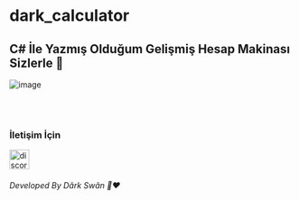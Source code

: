 # dark_calculator

<h2 > C# İle Yazmış Olduğum Gelişmiş Hesap Makinası Sizlerle 👋 </h2>

![image](https://www.hizliresim.com/oqfd0qv)

<br> 

<br>

<h3> İletişim İçin </h3>
<a href="https://discord.gg/r3kAGxK7FV" target="_blank"> <img src="https://i.hizliresim.com/d48n7mk." alt="discord" width="35" height="35"/> </a>

<br>

<h6>Developed By Dârk Swân  👋❤️</h6>


